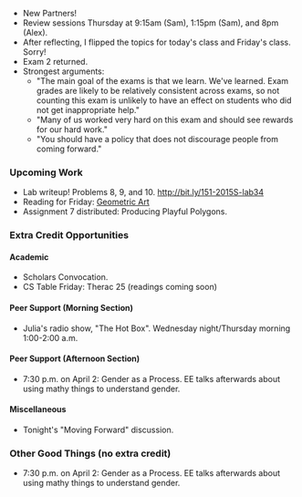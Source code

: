 * New Partners!
* Review sessions Thursday at 9:15am (Sam), 1:15pm (Sam), and 8pm (Alex).
* After reflecting, I flipped the topics for today's class and Friday's class.
  Sorry!
* Exam 2 returned.
* Strongest arguments: 
    * "The main goal of the exams is that we learn.  We've learned.  Exam grades
       are likely to be relatively consistent across exams, so not counting this exam
       is unlikely to have an effect on students who did not get inappropriate help."
    * "Many of us worked very hard on this exam and should see rewards for our
       hard work."
    * "You should have a policy that does not discourage people from coming forward."

### Upcoming Work

* Lab writeup!  Problems 8, 9, and 10.
  <http://bit.ly/151-2015S-lab34>
* Reading for Friday: 
    [Geometric Art](../readings/geometric-art-reading.html)
* Assignment 7 distributed: Producing Playful Polygons.

### Extra Credit Opportunities

#### Academic 

* Scholars Convocation.
* CS Table Friday: Therac 25 (readings coming soon)

#### Peer Support (Morning Section)

* Julia's radio show, "The Hot Box".  Wednesday night/Thursday morning 
  1:00-2:00 a.m.  

#### Peer Support (Afternoon Section)

* 7:30 p.m. on April 2: Gender as a Process.  EE talks afterwards
  about using mathy things to understand gender.

#### Miscellaneous

* Tonight's "Moving Forward" discussion.

### Other Good Things (no extra credit)

* 7:30 p.m. on April 2: Gender as a Process.  EE talks afterwards
  about using mathy things to understand gender.

